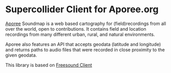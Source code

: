 # Supercollider Client for Aporee.org

[Aporee](https://aporee.org) Soundmap is a web based cartography for (field)recordings from all over the world, open to contributions. It contains field and location recordings from many different urban, rural, and natural environments.

Aporee also features an API that accepts geodata (latitude and longitude) and returns paths to audio files that were recorded in close proximity to the given geodata. 

This library is based on [Freesound Client](https://github.com/g-roma/Freesound.sc)